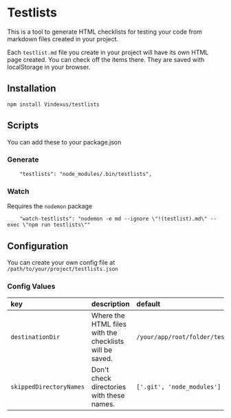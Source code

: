 # Testlists
This is a tool to generate HTML checklists for testing your code from markdown files created in your project.

Each `testlist.md` file you create in your project will have its own HTML page created. You can check off the items there. They are saved with localStorage in your browser.

## Installation
`npm install Vindexus/testlists`

## Scripts
You can add these to your package.json

### Generate
```
    "testlists": "node_modules/.bin/testlists",
```

### Watch
Requires the `nodemon` package

```
    "watch-testlists": "nodemon -e md --ignore \"!(testlist).md\" --exec \"npm run testlists\""
```

## Configuration
You can create your own config file at `/path/to/your/project/testlists.json`

### Config Values

|key|description|default|
|:--|:--|:--|
|`destinationDir`|Where the HTML files with the checklists will be saved.|`/your/app/root/folder/testlists`|
|`skippedDirectoryNames`|Don't check directories with these names.|`['.git', 'node_modules']`|